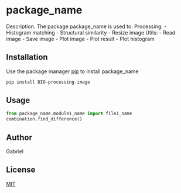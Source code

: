 # package_name

Description. 
The package package_name is used to:
	Processing:
		- Histogram matching 
		- Structural similarity
		- Resize image
	Utils:
		- Read image
		- Save image
		- Plot image
		- Plot result
		- Plot histogram

## Installation

Use the package manager [pip](https://pip.pypa.io/en/stable/) to install package_name

```bash
pip install DIO-processing-image
```

## Usage

```python
from package_name.module1_name import file1_name
combination.find_difference()
```

## Author
Gabriel

## License
[MIT](https://choosealicense.com/licenses/mit/)